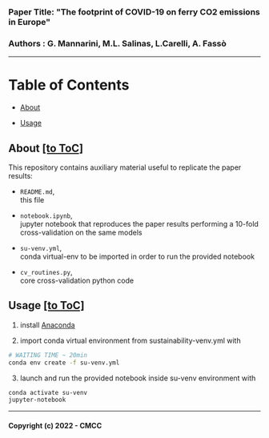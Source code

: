 ### Paper Title:  "The footprint of COVID-19 on ferry CO2 emissions in Europe"

### Authors    :   G. Mannarini, M.L. Salinas, L.Carelli, A. Fassò

<hr>

<a id='toc' name='toc'></a>
# Table of Contents

 - [About](#about)
 
 - [Usage](#usage)

<a id='about' name='about'></a>
## About [[to ToC]](#toc)

This repository contains auxiliary material useful to replicate the paper results:

  - `README.md`,<br>
  this file

  - `notebook.ipynb`,<br>
  jupyter notebook that reproduces the paper results performing a 10-fold cross-validation on the same models

  - `su-venv.yml`,<br>
  conda virtual-env to be imported in order to run the provided notebook

  - `cv_routines.py`,<br>
  core cross-validation python code

<a id='usage' name='usage'></a>
## Usage [[to ToC]](#toc)
  
  1. install [Anaconda](https://www.anaconda.com/products/distribution)
  
  2. import conda virtual environment from sustainability-venv.yml with
  ```bash
  # WAITING TIME ~ 20min
  conda env create -f su-venv.yml
  ```
  
  3. launch and run the provided notebook inside su-venv environment with
  ```bash
  conda activate su-venv  
  jupyter-notebook
  ```
  
  
<hr>

#### Copyright (c) 2022 - CMCC

